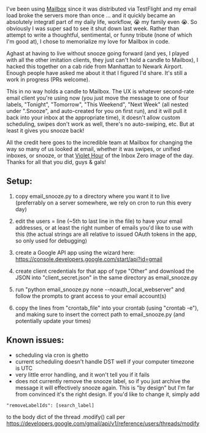 I've been using [Mailbox](http://www.mailboxapp.com) since it was distributed via TestFlight and my email load broke the servers more than once ... and it quickly became an absolutely integratl part of my daily life, workflow, :sob: my family even :sob:. So obviously I was super sad to see it shut down last week. Rather than attempt to write a thoughtful, sentimental, or funny tribute (none of which I'm good at), I chose to memorialize my love for Mailbox in code.

Aghast at having to live without snooze going forward (and yes, I played with all the other imitation clients, they just can't hold a candle to Mailbox), I hacked this together on a cab ride from Manhattan to Newark Airport. Enough people have asked me about it that I figured I'd share. It's still a work in progress (PRs welcome).

This in no way holds a candle to Mailbox. The UX is whatever second-rate email client you're using now (you just move the message to one of four labels, "Tonight", "Tomorrow", "This Weekend", "Next Week" (all nested under ".Snooze", and auto-created for you on first run), and it will pull it back into your inbox at the appropriate time), it doesn't allow custom scheduling, swipes don't work as well, there's no auto-swiping, etc. But at least it gives you snooze back!

All the credit here goes to the incredible team at Mailbox for changing the way so many of us looked at email, whether it was swipes, or unified inboxes, or snooze, or that [Violet Hour](http://www.markbernstein.org/Aug10/TheVioletHour.html) of the Inbox Zero image of the day. Thanks for all that you did, guys & gals!

## Setup:

1. copy email_snooze.py to a directory where you want it to live (preferrably on a server somewhere, we rely on cron to run this every day)

2. edit the users = line (~5th to last line in the file) to have your email addresses, or at least the right number of emails you'd like to use with this (the actual strings are all relative to issued OAuth tokens in the app, so only used for debugging)

3. create a Google API app using the wizard here: https://console.developers.google.com/start/api?id=gmail

4. create client credentials for that app of type "Other" and download the JSON into "client_secret.json" in the same directory as email_snooze.py

5. run "python email_snooze.py none --noauth_local_webserver" and follow the prompts to grant access to your email account(s)

6. copy the lines from "crontab_file" into your crontab (using "crontab -e"), and making sure to insert the correct path to email_snooze.py (and potentially update your times)

## Known issues:

- scheduling via cron is ghetto
- current scheduling doesn't handle DST well if your computer timezone is UTC
- very little error handling, and it won't tell you if it fails
- does not currently remove the snooze label, so if you just archive the message it will effectively snooze again. This is "by design" but I'm far from convinced it's the right design. If you'd like to change it, simply add 

```
"removeLabelIds": [search_label]
```

to the body dict of the thread .modify() call per https://developers.google.com/gmail/api/v1/reference/users/threads/modify